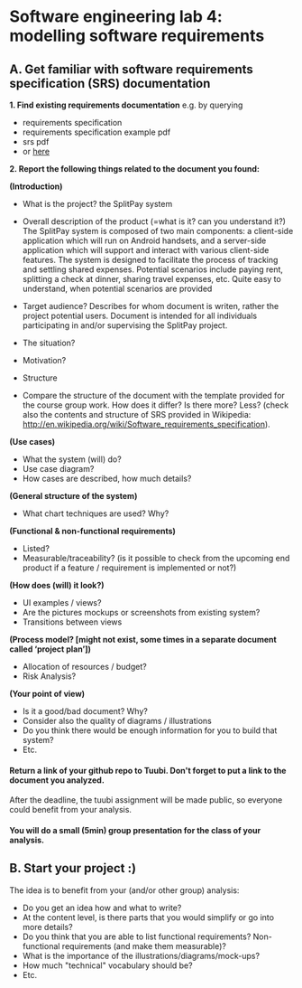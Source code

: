 # Software engineering lab 4: modelling software requirements

## A. Get familiar with software requirements specification (SRS) documentation

**1. Find existing requirements documentation** e.g. by querying
 * requirements specification
 * requirements specification example pdf
 * srs pdf
 * or [here](https://gist.github.com/OAlm/f1d18c17687ba28d4b5b)

**2. Report the following things related to the document you found:**
 
**(Introduction)**
* What is the project?
the SplitPay system

* Overall description of the product (=what is it? can you understand it?)
The SplitPay system is composed of two main components: a client-side application which will
run on Android handsets, and a server-side application which will support and interact with
various client-side features. The system is designed to facilitate the process of tracking and
settling shared expenses. Potential scenarios include paying rent, splitting a check at dinner,
sharing travel expenses, etc.
Quite easy to understand, when potential scenarios are provided

* Target audience?
Describes for whom document is writen, rather the project potential users. Document is intended for all individuals participating in and/or supervising the SplitPay
project.

* The situation?

* Motivation?

* Structure

* Compare the structure of the document with the template provided for the course group work. How does it differ? Is there more? Less? (check also the contents and structure of SRS provided in Wikipedia: 	http://en.wikipedia.org/wiki/Software_requirements_specification). 

**(Use cases)**
* What the system (will) do?
* Use case diagram?
* How cases are described, how much details?

**(General structure of the system)**
* What chart techniques are used? Why?

**(Functional & non-functional requirements)**
* Listed?
* Measurable/traceability? (is it possible to check from the upcoming end product if a feature / requirement is implemented or not?)

**(How does (will) it look?)**
* UI examples / views?
* Are the pictures mockups or screenshots from existing system?
* Transitions between views

**(Process model? [might not exist, some times in a separate document called ‘project plan’])**
* Allocation of resources / budget?
* Risk Analysis?

**(Your point of view)**
* Is it a good/bad document? Why?
* Consider also the quality of diagrams / illustrations
* Do you think there would be enough information for you to build that system?
* Etc.

#### Return a link of your github repo to Tuubi. Don't forget to put a link to the document you analyzed. 

After the deadline, the tuubi assignment will be made public, so everyone could benefit from your analysis.

#### You will do a small (5min) group presentation for the class of your analysis.

## B. Start your project :)

The idea is to benefit from your (and/or other group) analysis:
* Do you get an idea how and what to write?
* At the content level, is there parts that you would simplify or go into more details?
* Do you think that you are able to list functional requirements? Non-functional requirements (and make them measurable)?
* What is the importance of the illustrations/diagrams/mock-ups?
* How much "technical" vocabulary should be?
* Etc.
